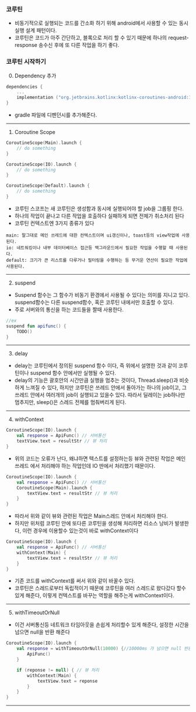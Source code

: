 ### 코루틴
- 비동기적으로 실행되는 코드를 간소화 하기 위해 android에서 사용할 수 있는 동시 실행 설계 패턴이다.
- 코루틴은 코드가 아주 간단하고, 블록으로 처리 할 수 있기 때문에 하나의 request-response 송수신 후에 또 다른 작업을 하기 좋다.

### 코루틴 시작하기
0. Dependency 추가
```kotlin
dependencies {
    ...
    implementation ("org.jetbrains.kotlinx:kotlinx-coroutines-android:1.3.5")
}
```
- gradle 파일에 디펜던시를 추가해준다.
---
1. Coroutine Scope
```kotlin
CoroutineScope(Main).launch {
    // do something
}

CoroutineScope(IO).launch {
    // do something
}

CoroutineScope(Default).launch {
    // do something
}
```
- 코루틴 스코프는 새 코루틴은 생성함과 동시에 실행되어야 할 job을 그룹핑 한다.
- 하나의 작업이 끝나고 다른 작업을 호출하다 실패하게 되면 전체가 취소처리 된다
- 코루틴 컨텍스트엔 3가지 종류가 있다
```
main: 말그대로 메인 쓰레드에 대한 컨텍스트이며 ui갱신이나, toast등의 view작업에 사용된다.
io: 네트워킹이나 내부 데이터베이스 접근등 백그라운드에서 필요한 작업을 수행할 때 사용된다.
default: 크기가 큰 리스트를 다루거나 필터링을 수행하는 등 무거운 연산이 필요한 작업에 사용된다.
```
---
2. suspend
- Suspend 함수는 그 함수가 비동기 환경에서 사용될 수 있다는 의미를 지니고 있다. suspend함수는 다른 suspend함수, 혹은 코루틴 내에서만 호출할 수 있다.
- 주로 서버와의 통신을 하는 코드들을 짤때 사용한다.
```kotlin
//ex
suspend fun apifunc() {
    TODO()
}
```
---
3. delay
- delay는 코루틴에서 정의된 suspend 함수 이다, 즉 위에서 설명한 것과 같이 코루틴이나 suspend 함수 안에서만 실행될 수 있다.
- delay의 기능은 괄호안의 시간만큼 실행을 멈추는 것이다, Thread.sleep()과 비슷하게 느껴질 수 있다, 하지만 코루틴은 쓰레드 안에서 돌아가는 하나의 job이고, 그 쓰레드 안에서 여러개의 job이 실행되고 있을수 있다. 따라서 딜레이는 job하나만 멈추지만, sleep()은 스레드 전체를 멈춰버리게 된다.
---
4. withContext
```kotlin
CoroutineScope(IO).launch {
    val response = ApiFunc() // 서버통신
    textView.text = resultStr // 뷰 처리
}
```
- 위의 코드는 오류가 난다, 왜냐하면 텍스트를 설정하는등 뷰와 관련된 작업은 메인 쓰레드 에서 처리해야 하는 작업인데 IO 딴에서 처리했기 때문이다.
```kotlin
CoroutineScope(IO).launch {
    val response = ApiFunc() // 서버통신
    CoroutineScope(Main).launch {
        textView.text = resultStr // 뷰 처리
    }
}
```
- 따라서 위와 같이 뷰와 관련된 작업은 Main스레드 안에서 처리해야 한다.
- 하지만 위처럼 코루틴 안에 또다른 코루틴을 생성해 처리하면 리소스 낭비가 발생한다, 이런 경우에 이용할수 있는것이 바로 withContext이다
```kotlin
CoroutineScope(IO).launch {
    val response = ApiFunc() // 서버통신
    withContext(Main) {
        textView.text = resultStr // 뷰 처리
    }
}
```
- 기존 코드를 withContext를 써서 위와 같이 바꿀수 있다.
- 코루틴은 스레드로부터 독립적이기 때문에 코루틴을 여러 스레드로 왔다갔다 할수 있게 해준다, 이렇게 컨텍스트를 바꾸는 역할을 해주는게 withContext이다.
---
5. withTimeoutOrNull
- 이건 서버통신등 네트워크 타임아웃을 손쉽게 처리할수 있게 해준다, 설정한 시간을 넘으면 null을 반환 해준다
```kotlin
CoroutineScope(IO).launch {
    val response = withTimeoutOrNull(10000) {//10000ms 가 넘으면 null 반환
        ApiFunc()
    }

    if (reponse != null) { // 뷰 처리
        withContext(Main) {
            textView.text = reponse
        }
    }
}
```
---